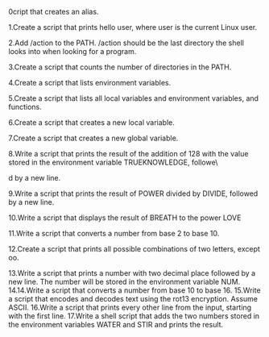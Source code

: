0cript that creates an alias.

1.Create a script that prints hello user, where user is the current Linux user.

2.Add /action to the PATH. /action should be the last directory the shell looks into when looking for a program.

3.Create a script that counts the number of directories in the PATH.

4.Create a script that lists environment variables.

5.Create a script that lists all local variables and environment variables, and functions.

6.Create a script that creates a new local variable.

7.Create a script that creates a new global variable.

8.Write a script that prints the result of the addition of 128 with the value stored in the environment variable TRUEKNOWLEDGE, followe\

d by a new line.

9.Write a script that prints the result of POWER divided by DIVIDE, followed by a new line.

10.Write a script that displays the result of BREATH to the power LOVE

11.Write a script that converts a number from base 2 to base 10.

12.Create a script that prints all possible combinations of two letters, except oo.

13.Write a script that prints a number with two decimal place followed by a new line.
The number will be stored in the environment variable NUM.
14.14.Write a script that converts a number from base 10 to base 16.
15.Write a script that encodes and decodes text using the rot13 encryption. Assume ASCII.
16.Write a script that prints every other line from the input, starting with the first line.
17.Write a shell script that adds the two numbers stored in the environment variables WATER and STIR and prints the result.

